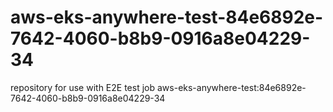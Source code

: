 # aws-eks-anywhere-test-84e6892e-7642-4060-b8b9-0916a8e04229-34
repository for use with E2E test job aws-eks-anywhere-test:84e6892e-7642-4060-b8b9-0916a8e04229-34
